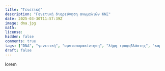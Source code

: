 ```yaml
---
title: "Γενετική"
description: "Γενετική διερεύνηση ανωμαλιών ΚΝΣ"
date: 2025-03-30T11:57:39Z
image: dna.jpg
math: 
license: 
hidden: false
comments: true
tags: ["DNA", "γενετική", "αμνιοπαρακέντηση", "λήψη τροφοβλάστης", "καρυότυπος", "αλληλούχιση", "WES", "CMA"]
draft: false
---
```


lorem